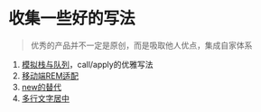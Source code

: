 # 收集一些好的写法

> 优秀的产品并不一定是原创，而是吸取他人优点，集成自家体系

1. [模拟栈与队列](/js/mnzd.js)，call/apply的优雅写法
2. [移动端REM适配](/js/fitMobile.js)
3. [new的替代](/js/newPrinciple.js)
4. [多行文字居中](/html/多行文字居中.html)